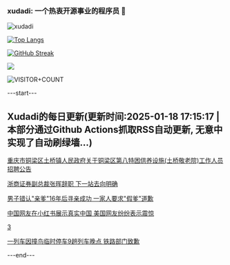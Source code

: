 ### xudadi: 一个热衷开源事业的程序员 👋

![xudadi](https://github-readme-stats-git-masterorgs-github-readme-stats-team.vercel.app/api?username=xudadi)

[![Top Langs](https://github-readme-stats.vercel.app/api/top-langs/?username=xudadi)](https://github.com/anuraghazra/github-readme-stats)

[![GitHub Streak](https://streak-stats.demolab.com?user=xudadi&locale=zh_Hans)](https://git.io/streak-stats)

![](https://raw.githubusercontent.com/xudadi/xudadi/main/assets/github-contribution-grid-snake.svg)

![VISITOR+COUNT](https://komarev.com/ghpvc/?username=xudadi&label=VISITOR+COUNT)


---start---

## Xudadi的每日更新(更新时间:2025-01-18 17:15:17 | 本部分通过Github Actions抓取RSS自动更新, 无意中实现了自动刷绿墙...)

[重庆市铜梁区土桥镇人民政府关于铜梁区第八特困供养设施(土桥敬老院)工作人员招聘公告](https://www.gongkaoleida.com/article/2269131)

[浙商证券副总裁张晖辞职 下一站去向明确](https://m.163.com/news/article/JM6G075D05198CJN.html)

[男子错认"亲爹"16年后寻亲成功 一家人要求"假爹"道歉](https://m.163.com/news/article/JM6FH9DL00019B3E.html)

[中国网友在小红书展示真实中国 美国网友纷纷表示震惊](https://m.163.com/news/article/JM6AE2FF0530SFP3.html)

[3](https://m.163.com/touch/news/sub/domestic)

[一列车因撞鸟临时停车9趟列车晚点 铁路部门致歉](https://m.163.com/news/article/JM6AMQ9V0534A4SC.html)

---end---
